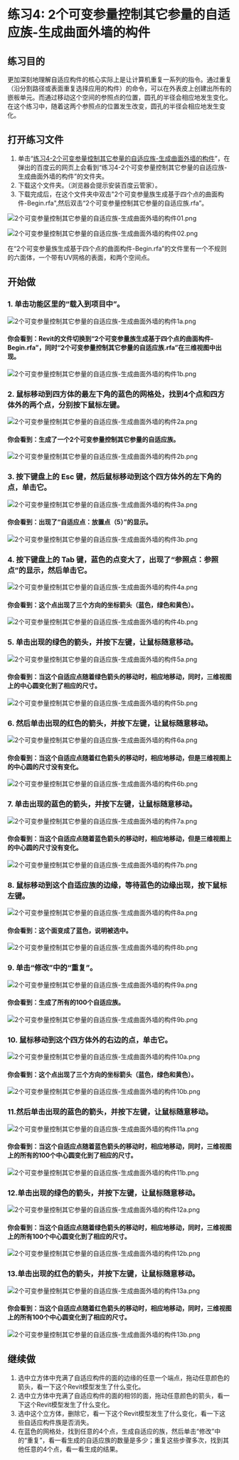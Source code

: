 # 练习4: 2个可变参量控制其它参量的自适应族-生成曲面外墙的构件

## 练习目的

更加深刻地理解自适应构件的核心实际上是让计算机重复一系列的指令。通过重复（沿分割路径或表面重复选择应用的构件）的命令，可以在外表皮上创建出所有的嵌板单元。而通过移动这个空间的参照点的位置，圆孔的半径会相应地发生变化。在这个练习中，随着这两个参照点的位置发生改变，圆孔的半径会相应地发生变化。

## 打开练习文件

1. 单击“[练习4-2个可变参量控制其它参量的自适应族-生成曲面外墙的构件](http://pan.baidu.com/s/1qXqYRkK)”，在弹出的百度云的网页上会看到“练习4-2个可变参量控制其它参量的自适应族-生成曲面外墙的构件”的文件夹。
2. 下载这个文件夹。（浏览器会提示安装百度云管家）。
3. 下载完成后，在这个文件夹中双击"2个可变参量族生成基于四个点的曲面构件-Begin.rfa",然后双击“2个可变参量控制其它参量的自适应族.rfa”。

![2个可变参量控制其它参量的自适应族-生成曲面外墙的构件01.png](/images/2个可变参量控制其它参量的自适应族-生成曲面外墙的构件/2个可变参量控制其它参量的自适应族-生成曲面外墙的构件01.png)

![2个可变参量控制其它参量的自适应族-生成曲面外墙的构件02.png](/images/2个可变参量控制其它参量的自适应族-生成曲面外墙的构件/2个可变参量控制其它参量的自适应族-生成曲面外墙的构件02.png)

在“2个可变参量族生成基于四个点的曲面构件-Begin.rfa”的文件里有一个不规则的六面体，一个带有UV网格的表面，和两个空间点。

## 开始做

### 1. 单击功能区里的“载入到项目中”。

![2个可变参量控制其它参量的自适应族-生成曲面外墙的构件1a.png](/images/2个可变参量控制其它参量的自适应族-生成曲面外墙的构件/2个可变参量控制其它参量的自适应族-生成曲面外墙的构件1a.png)

#### 你会看到：Revit的文件切换到“2个可变参量族生成基于四个点的曲面构件-Begin.rfa”，同时“2个可变参量控制其它参量的自适应族.rfa”在三维视图中出现。

![2个可变参量控制其它参量的自适应族-生成曲面外墙的构件1b.png](/images/2个可变参量控制其它参量的自适应族-生成曲面外墙的构件/2个可变参量控制其它参量的自适应族-生成曲面外墙的构件1b.png)

### 2. 鼠标移动到四方体的最左下角的蓝色的网格处，找到4个点和四方体外的两个点，分别按下鼠标左键。

![2个可变参量控制其它参量的自适应族-生成曲面外墙的构件2a.png](/images/2个可变参量控制其它参量的自适应族-生成曲面外墙的构件/2个可变参量控制其它参量的自适应族-生成曲面外墙的构件2a.png)

#### 你会看到：生成了一个2个可变参量控制其它参量的自适应族。

![2个可变参量控制其它参量的自适应族-生成曲面外墙的构件2b.png](/images/2个可变参量控制其它参量的自适应族-生成曲面外墙的构件/2个可变参量控制其它参量的自适应族-生成曲面外墙的构件2b.png)

### 3. 按下键盘上的 Esc 键，然后鼠标移动到这个四方体外的左下角的点，单击它。

![2个可变参量控制其它参量的自适应族-生成曲面外墙的构件3a.png](/images/2个可变参量控制其它参量的自适应族-生成曲面外墙的构件/2个可变参量控制其它参量的自适应族-生成曲面外墙的构件3a.png)

#### 你会看到：出现了“自适应点：放置点（5）”的显示。

![2个可变参量控制其它参量的自适应族-生成曲面外墙的构件3b.png](/images/2个可变参量控制其它参量的自适应族-生成曲面外墙的构件/2个可变参量控制其它参量的自适应族-生成曲面外墙的构件3b.png)

### 4. 按下键盘上的 Tab 键，蓝色的点变大了，出现了“参照点：参照点”的显示，然后单击它。

![2个可变参量控制其它参量的自适应族-生成曲面外墙的构件4a.png](/images/2个可变参量控制其它参量的自适应族-生成曲面外墙的构件/2个可变参量控制其它参量的自适应族-生成曲面外墙的构件4a.png)

#### 你会看到：这个点出现了三个方向的坐标箭头（蓝色，绿色和黄色）。

![2个可变参量控制其它参量的自适应族-生成曲面外墙的构件4b.png](/images/2个可变参量控制其它参量的自适应族-生成曲面外墙的构件/2个可变参量控制其它参量的自适应族-生成曲面外墙的构件4b.png)

### 5. 单击出现的绿色的箭头，并按下左键，让鼠标随意移动。

![2个可变参量控制其它参量的自适应族-生成曲面外墙的构件5a.png](/images/2个可变参量控制其它参量的自适应族-生成曲面外墙的构件/2个可变参量控制其它参量的自适应族-生成曲面外墙的构件5a.png)

#### 你会看到：当这个自适应点随着绿色箭头的移动时，相应地移动，同时，三维视图上的中心圆变化到了相应的尺寸。

![2个可变参量控制其它参量的自适应族-生成曲面外墙的构件5b.png](/images/2个可变参量控制其它参量的自适应族-生成曲面外墙的构件/2个可变参量控制其它参量的自适应族-生成曲面外墙的构件5b.png)

### 6. 然后单击出现的红色的箭头，并按下左键，让鼠标随意移动。

![2个可变参量控制其它参量的自适应族-生成曲面外墙的构件6a.png](/images/2个可变参量控制其它参量的自适应族-生成曲面外墙的构件/2个可变参量控制其它参量的自适应族-生成曲面外墙的构件6a.png)

#### 你会看到：当这个自适应点随着红色箭头的移动时，相应地移动，但是三维视图上的中心圆的尺寸没有变化。

![2个可变参量控制其它参量的自适应族-生成曲面外墙的构件6b.png](/images/2个可变参量控制其它参量的自适应族-生成曲面外墙的构件/2个可变参量控制其它参量的自适应族-生成曲面外墙的构件6b.png)

### 7. 单击出现的蓝色的箭头，并按下左键，让鼠标随意移动。

![2个可变参量控制其它参量的自适应族-生成曲面外墙的构件7a.png](/images/2个可变参量控制其它参量的自适应族-生成曲面外墙的构件/2个可变参量控制其它参量的自适应族-生成曲面外墙的构件7a.png)

#### 你会看到：当这个自适应点随着蓝色箭头的移动时，相应地移动，但是三维视图上的中心圆的尺寸没有变化。

![2个可变参量控制其它参量的自适应族-生成曲面外墙的构件7b.png](/images/2个可变参量控制其它参量的自适应族-生成曲面外墙的构件/2个可变参量控制其它参量的自适应族-生成曲面外墙的构件7b.png)

### 8. 鼠标移动到这个自适应族的边缘，等待蓝色的边缘出现，按下鼠标左键。

![2个可变参量控制其它参量的自适应族-生成曲面外墙的构件8a.png](/images/2个可变参量控制其它参量的自适应族-生成曲面外墙的构件/2个可变参量控制其它参量的自适应族-生成曲面外墙的构件8a.png)

#### 你会看到：这个面变成了蓝色，说明被选中。

![2个可变参量控制其它参量的自适应族-生成曲面外墙的构件8b.png](/images/2个可变参量控制其它参量的自适应族-生成曲面外墙的构件/2个可变参量控制其它参量的自适应族-生成曲面外墙的构件8b.png)

### 9. 单击“修改”中的“重复”。

![2个可变参量控制其它参量的自适应族-生成曲面外墙的构件9a.png](/images/2个可变参量控制其它参量的自适应族-生成曲面外墙的构件/2个可变参量控制其它参量的自适应族-生成曲面外墙的构件9a.png)

#### 你会看到：生成了所有的100个自适应族。

![2个可变参量控制其它参量的自适应族-生成曲面外墙的构件9b.png](/images/2个可变参量控制其它参量的自适应族-生成曲面外墙的构件/2个可变参量控制其它参量的自适应族-生成曲面外墙的构件9b.png)

### 10. 鼠标移动到这个四方体外的右边的点，单击它。

![2个可变参量控制其它参量的自适应族-生成曲面外墙的构件10a.png](/images/2个可变参量控制其它参量的自适应族-生成曲面外墙的构件/2个可变参量控制其它参量的自适应族-生成曲面外墙的构件10a.png)

#### 你会看到：这个点出现了三个方向的坐标箭头（蓝色，绿色和黄色）。

![2个可变参量控制其它参量的自适应族-生成曲面外墙的构件10b.png](/images/2个可变参量控制其它参量的自适应族-生成曲面外墙的构件/2个可变参量控制其它参量的自适应族-生成曲面外墙的构件10b.png)

### 11.然后单击出现的蓝色的箭头，并按下左键，让鼠标随意移动。

![2个可变参量控制其它参量的自适应族-生成曲面外墙的构件11a.png](/images/2个可变参量控制其它参量的自适应族-生成曲面外墙的构件/2个可变参量控制其它参量的自适应族-生成曲面外墙的构件11a.png)

#### 你会看到：当这个自适应点随着蓝色箭头的移动时，相应地移动，同时，三维视图上的所有的100个中心圆变化到了相应的尺寸。

![2个可变参量控制其它参量的自适应族-生成曲面外墙的构件11b.png](/images/2个可变参量控制其它参量的自适应族-生成曲面外墙的构件/2个可变参量控制其它参量的自适应族-生成曲面外墙的构件11b.png)

### 12.单击出现的绿色的箭头，并按下左键，让鼠标随意移动。

![2个可变参量控制其它参量的自适应族-生成曲面外墙的构件12a.png](/images/2个可变参量控制其它参量的自适应族-生成曲面外墙的构件/2个可变参量控制其它参量的自适应族-生成曲面外墙的构件12a.png)

#### 你会看到：当这个自适应点随着绿色箭头的移动时，相应地移动，同时，三维视图上的所有100个中心圆变化到了相应的尺寸。

![2个可变参量控制其它参量的自适应族-生成曲面外墙的构件12b.png](/images/2个可变参量控制其它参量的自适应族-生成曲面外墙的构件/2个可变参量控制其它参量的自适应族-生成曲面外墙的构件12b.png)

### 13.单击出现的红色的箭头，并按下左键，让鼠标随意移动。

![2个可变参量控制其它参量的自适应族-生成曲面外墙的构件13a.png](/images/2个可变参量控制其它参量的自适应族-生成曲面外墙的构件/2个可变参量控制其它参量的自适应族-生成曲面外墙的构件13a.png)

#### 你会看到：当这个自适应点随着红色箭头的移动时，相应地移动，同时，三维视图上的所有100个中心圆变化到了相应的尺寸。

![2个可变参量控制其它参量的自适应族-生成曲面外墙的构件13b.png](/images/2个可变参量控制其它参量的自适应族-生成曲面外墙的构件/2个可变参量控制其它参量的自适应族-生成曲面外墙的构件13b.png)

## 继续做

1. 选中立方体中充满了自适应构件的面的边缘的任意一个端点，拖动任意颜色的箭头，看一下这个Revit模型发生了什么变化。
2. 选中立方体中充满了自适应构件的面的相邻的面，拖动任意颜色的箭头，看一下这个Revit模型发生了什么变化。
3. 选中这个立方体，删除它，看一下这个Revit模型发生了什么变化，看一下这些自适应构件族是否消失。
4. 在蓝色的网格处，找到任意的4个点，生成自适应的族，然后单击“修改”中的“重复”，看一看生成的自适应族的数量是多少；重复这些步骤多次，找到其他任意的4个点，看一看生成的结果。







